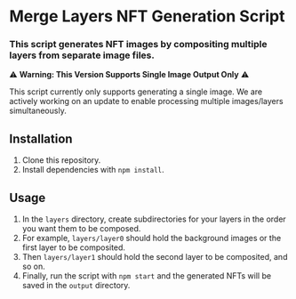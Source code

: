 # Merge Layers NFT Generation Script
### This script generates NFT images by compositing multiple layers from separate image files.

⚠️ **Warning: This Version Supports Single Image Output Only** ⚠️

This script currently only supports generating a single image. We are actively working on an update to enable processing multiple images/layers simultaneously.

## Installation
1. Clone this repository.
2. Install dependencies with `npm install`.

## Usage
1. In the `layers` directory, create subdirectories for your layers in the order you want them to be composed. 
2. For example, `layers/layer0` should hold the background images or the first layer to be composited.
3. Then `layers/layer1` should hold the second layer to be composited, and so on.
4. Finally, run the script with `npm start` and the generated NFTs will be saved in the `output` directory.
